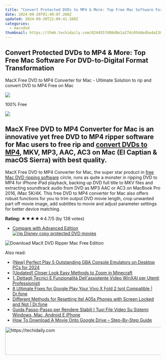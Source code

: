 ```yaml
---
title: "Convert Protected DVDs to MP4 & More: Top Free Mac Software For DVD-to-Digital Format Transformation"
date: 2024-09-20T01:49:07.288Z
updated: 2024-09-20T22:09:41.589Z
categories:
  - macxdvd
thumbnail: https://thmb.techidaily.com/0244557d86d8e1a27dc054dedba4a1385b1696e504c943e408d092d2c07266c8.jpg
---
```


## Convert Protected DVDs to MP4 & More: Top Free Mac Software For DVD-to-Digital Format Transformation

MacX Free DVD to MP4 Converter for Mac \- Ultimate Solution to rip and convert DVD to MP4 Free on Mac 

![](https://www.macxdvd.com/dvd-to-mp4-converter-for-mac-free/../face/dvd-mp4-c-mac.jpg) 

100% Free

![](https://www.macxdvd.com/dvd-to-mp4-converter-for-mac-free/../image-jp/flag.png) 

## **MacX Free DVD to MP4 Converter for Mac** is an innovative yet free DVD to MP4 ripper software for Mac users to free rip and [**convert DVDs to MP4**](https://tools.techidaily.com/macxdvd/products/), **MKV, MP3, AAC, AC3** on Mac (El Captian & macOS Sierra) with best quality.

MacX Free DVD to MP4 Converter for Mac, the super star product in [free Mac DVD ripping software](https://tools.techidaily.com/macxdvd/products/) circle, runs as quite a monster in ripping DVD to MP4 for iPhone iPad playback, backing up DVD full title to MKV files and extracting soundtrack audio from DVD as MP3 AAC or AC3 on MacBook Pro 2016, iMac 5K/4K. This free DVD to MP4 converter for Mac also offers robust functions for you to trim output DVD movie length, crop unwanted part off movie image, add subtitles to movie and adjust parameter settings for better device matching.

**Rating:** ★★★★☆4.7/5 (by 138 votes)

* [Compare with Advanced Edition](https://tools.techidaily.com/macxdvd/products/)
[![rip Disney copy protected DVD movies](https://www.macxdvd.com/dvd-to-mp4-converter-for-mac-free/../image/macxdvdpro-banner-mini.jpg)](https://www.macxdvd.com/dvd-to-mp4-converter-for-mac-free/../how-to-rip-disney-dvd-copy-protection.htm) 

![Download MacX DVD Ripper Mac Free Edition](https://www.macxdvd.com/dvd-to-mp4-converter-for-mac-free/../image/bottom-download-big.jpg)

<ins class="adsbygoogle"
     style="display:block"
     data-ad-format="autorelaxed"
     data-ad-client="ca-pub-7571918770474297"
     data-ad-slot="1223367746"></ins>

<ins class="adsbygoogle"
     style="display:block"
     data-ad-client="ca-pub-7571918770474297"
     data-ad-slot="8358498916"
     data-ad-format="auto"
     data-full-width-responsive="true"></ins>

<span class="atpl-alsoreadstyle">Also read:</span>
<div><ul>
<li><a href="https://digital-screen-recording.techidaily.com/new-perfect-play-5-outstanding-gba-console-emulators-on-desktop-pcs-for-2024/"><u>[New] Perfect Play 5 Outstanding GBA Console Emulators on Desktop PCs for 2024</u></a></li>
<li><a href="https://extra-hints.techidaily.com/updated-closer-look-easy-methods-to-zoom-in-minecraft/"><u>[Updated] Closer Look Easy Methods to Zoom in Minecraft</u></a></li>
<li><a href="https://discover-docs.techidaily.com/1-dettagli-tecnici-e-funzionalita-dellassistente-video-winxai-per-utenti-professionisti/"><u>1. Dettagli Tecnici E Funzionalità Dell'assistente Video WinXAI per Utenti Professionisti</u></a></li>
<li><a href="https://howto.techidaily.com/8-ultimate-fixes-for-google-play-your-vivo-x-fold-2-isnt-compatible-drfone-by-drfone-fix-android-problems-fix-android-problems/"><u>8 Ultimate Fixes for Google Play Your Vivo X Fold 2 Isnt Compatible | Dr.fone</u></a></li>
<li><a href="https://techidaily.com/different-methods-for-resetting-itel-a05s-phones-with-screen-locked-and-not-drfone-by-drfone-reset-android-reset-android/"><u>Different Methods for Resetting Itel A05s Phones with Screen Locked and Not | Dr.fone</u></a></li>
<li><a href="https://discover-docs.techidaily.com/guida-passo-passo-per-rendere-stabili-i-tuoi-file-video-su-sistemi-windows-mac-android-e-iphone/"><u>Guida Passo-Passo per Rendere Stabili I Tuoi File Video Su Sistemi Windows, Mac, Android E iPhone</u></a></li>
<li><a href="https://discover-docs.techidaily.com/how-to-download-a-movie-onto-google-drive-step-by-step-guide/"><u>How To Download A Movie Onto Google Drive – Step-By-Step Guide</u></a></li>
</ul></div>

<!-- affiliate ads begin -->
<a href="https://aligracehair.sjv.io/c/5597632/1948954/19272" target="_top" id="1948954">
  <img src="//a.impactradius-go.com/display-ad/19272-1948954" border="0" alt="https://techidaily.com" width="728" height="90"/>
</a>
<img height="0" width="0" src="https://aligracehair.sjv.io/i/5597632/1948954/19272" style="position:absolute;visibility:hidden;" border="0" />
<!-- affiliate ads end -->

